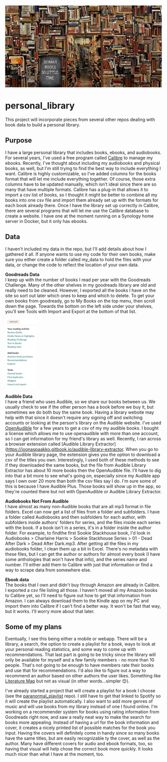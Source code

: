 ![so many books so little time](img/so_little_time.jpg)

# personal_library
This project will incorporate pieces from several other repos dealing with book data to build a personal library.

## Purpose  
I have a large personal library that includes books, ebooks, and audiobooks. For several years, I've used a free program called [Calibre](https://calibre-ebook.com/) to manage my ebooks. Recently, I've thought about including my audiobooks and physical books, as well, but I'm still trying to find the best way to include everything I want. Calibre is highly customizable, so I've added columns for the books format that will let me include everything together. Of course, those extra columns have to be updated manually, which isn't ideal since there are so many that have multiple formats. Calibre has a plug-in that allows it to import a csv list of books, so I thought it might be better to combine all my books into one csv file and import them already set up with the formats for each book already there. Once I have the library set up correctly in Calibre, there are several programs that will let me use the Calibre database to create a website. I have one at the moment running on a Synology home server in Docker, but it only has ebooks.

## Data  
I haven't included my data in the repo, but I'll add details about how I gathered it all. If anyone wants to use my code for their own books, make sure you either create a folder called my_data to hold the files with your data, or change the code to reflect the location of your own data.

**Goodreads Data**  
I keep up with the number of books I read per year with the Goodreads Challenge. Many of the other shelves in my goodreads library are old and really need to be cleaned. However, I exported all the books I have on the site so sort out later which ones to keep and which to delete. To get your own books from goodready, go to My Books on the top menu, then scroll down the page. Towards the bottom on the left side under your shelves, you'll see Tools with Import and Export at the bottom of that list. 
<div><img src="img/gr_tools.png"></div>

**Audible Data**  
I have a friend who uses Audible, so we share our books between us. We usually check to see if the other person has a book before we buy it, but sometimes we do both buy the same book. Having a library website may help with that since it doesn't require any signing off and switching accounts or looking at the person's library on the Audible website. I've used [OpenAudible](https://openaudible.org/) for a few years to get a csv of my my audible books. I bought a license which allows me to use openaudible with more than one account, so I can get information for my friend's library as well. Recently, I ran across a browser extension called [Audible Library Extractor](https://joonaspaakko.gitbook.io/audible-library-extractor. When you go to your Audible library page, the extension gives you the option to download a csv of the titles you own. Interestingly, I used both of these methods to see if they downloaded the same books, but the file from Audible Library Extractor has about 10 more books then the OpenAudible file. I'll have to dig into that a bit more to see what's going on, especially since my Audible app says I own over 20 more than both the csv files say I do. I'm sure some of this is because I have Audible Plus. Those books will show up in the app, so they're counted there but not with OpenAudible or Audible Library Extractor.

**Audiobooks Not From Audible**  
I have almost as many non-Audible books that are all mp3 format in file folders. Excel can now get a list of files from a folder and subfolders. I have a folder called Audiobooks and then subfolders for each author, with subfolders inside authors' folders for series, and the files inside each series with the book. If a book isn't in a series, it's in a folder inside the author folder. For example, to findthe first Sookie Stackhouse book, I'd look in Audiobooks > Charlaine Harris > Sookie Stackhouse Series > 01 - Dead After Dark > Dead After Dark.mp3. After getting all the files in my audiobooks folder, I clean them up a bit in Excel. There's no metadata with these files, but I can get the author or authors for almost every book (I have some anthologies that won't have that info), and the series name and number. I'll either add them to Calibre with just that information or find a way to scrape data from somewhere else.

**Ebook data**  
The books that I own and didn't buy through Amazon are already in Calibre. I exported a csv file listing all those. I haven't moved all my Amazon books to Calibre yet, so I'll need to figure out how to get that information from Amazon. I can always download them to the Kindle app on my PC and import them into Calibre if I can't find a better way. It won't be fast that way, but it works. I'll worry more about that later.

## Some of my plans  
Eventually, I see this being either a mobile or webapp. There will be a library, a search, the option to create a playlist for a book, ways to look at your personal reading statistics, and some way to come up with recommendations. That last part is going to be tricky since the library will only be available for myself and a few family members - no more than 10 people. That's not going to be enough to have members rate their books and use that for recommendations. I'd also like to figure out a way to recommend an author based on other authors the user likes. Something like [Literature Map](https://www.literature-map.com/) but not as visual (in other words...simpler 😊).  

I've already started a project that will create a playlist for a book I choose (see the [paranormal_playlist](https://github.com/StacyScudder/paranormal_playlist) repo). I still have to get that linked to Spotify so it will create the playlist automatically. I also want to add more genres of music and will use books from my library instead of one I found online. I'm working on a recommender system for books using rating information from Goodreads right now, and saw a really neat way to make the search for books more appealing. Instead of having a url for the book information and cover, it creates a nicely printed list of possible matches for the book you input. Having the covers will definitely come in handy since so many books have the same titles, but are easily recognizable ty the cover, as well as the author. Many have different covers for audio and ebook formats, too, so having that visual will help chose the correct book more quickly. It looks much nicer than what I have at the moment, too. 
